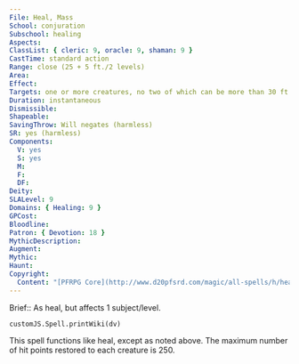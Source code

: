 ```yaml
---
File: Heal, Mass
School: conjuration
Subschool: healing
Aspects: 
ClassList: { cleric: 9, oracle: 9, shaman: 9 }
CastTime: standard action
Range: close (25 + 5 ft./2 levels)
Area: 
Effect: 
Targets: one or more creatures, no two of which can be more than 30 ft. apart
Duration: instantaneous
Dismissible: 
Shapeable: 
SavingThrow: Will negates (harmless)
SR: yes (harmless)
Components:
  V: yes
  S: yes
  M: 
  F: 
  DF: 
Deity: 
SLALevel: 9
Domains: { Healing: 9 }
GPCost: 
Bloodline: 
Patron: { Devotion: 18 }
MythicDescription: 
Augment: 
Mythic: 
Haunt: 
Copyright:
  Content: "[PFRPG Core](http://www.d20pfsrd.com/magic/all-spells/h/heal)"
---
```

Brief:: As heal, but affects 1 subject/level.

```dataviewjs
customJS.Spell.printWiki(dv)
```

This spell functions like heal, except as noted above. The maximum number of hit points restored to each creature is 250.

